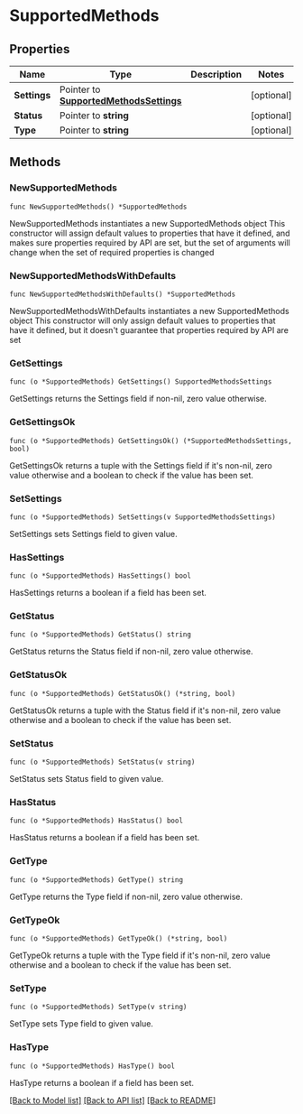 # SupportedMethods

## Properties

Name | Type | Description | Notes
------------ | ------------- | ------------- | -------------
**Settings** | Pointer to [**SupportedMethodsSettings**](SupportedMethodsSettings.md) |  | [optional] 
**Status** | Pointer to **string** |  | [optional] 
**Type** | Pointer to **string** |  | [optional] 

## Methods

### NewSupportedMethods

`func NewSupportedMethods() *SupportedMethods`

NewSupportedMethods instantiates a new SupportedMethods object
This constructor will assign default values to properties that have it defined,
and makes sure properties required by API are set, but the set of arguments
will change when the set of required properties is changed

### NewSupportedMethodsWithDefaults

`func NewSupportedMethodsWithDefaults() *SupportedMethods`

NewSupportedMethodsWithDefaults instantiates a new SupportedMethods object
This constructor will only assign default values to properties that have it defined,
but it doesn't guarantee that properties required by API are set

### GetSettings

`func (o *SupportedMethods) GetSettings() SupportedMethodsSettings`

GetSettings returns the Settings field if non-nil, zero value otherwise.

### GetSettingsOk

`func (o *SupportedMethods) GetSettingsOk() (*SupportedMethodsSettings, bool)`

GetSettingsOk returns a tuple with the Settings field if it's non-nil, zero value otherwise
and a boolean to check if the value has been set.

### SetSettings

`func (o *SupportedMethods) SetSettings(v SupportedMethodsSettings)`

SetSettings sets Settings field to given value.

### HasSettings

`func (o *SupportedMethods) HasSettings() bool`

HasSettings returns a boolean if a field has been set.

### GetStatus

`func (o *SupportedMethods) GetStatus() string`

GetStatus returns the Status field if non-nil, zero value otherwise.

### GetStatusOk

`func (o *SupportedMethods) GetStatusOk() (*string, bool)`

GetStatusOk returns a tuple with the Status field if it's non-nil, zero value otherwise
and a boolean to check if the value has been set.

### SetStatus

`func (o *SupportedMethods) SetStatus(v string)`

SetStatus sets Status field to given value.

### HasStatus

`func (o *SupportedMethods) HasStatus() bool`

HasStatus returns a boolean if a field has been set.

### GetType

`func (o *SupportedMethods) GetType() string`

GetType returns the Type field if non-nil, zero value otherwise.

### GetTypeOk

`func (o *SupportedMethods) GetTypeOk() (*string, bool)`

GetTypeOk returns a tuple with the Type field if it's non-nil, zero value otherwise
and a boolean to check if the value has been set.

### SetType

`func (o *SupportedMethods) SetType(v string)`

SetType sets Type field to given value.

### HasType

`func (o *SupportedMethods) HasType() bool`

HasType returns a boolean if a field has been set.


[[Back to Model list]](../README.md#documentation-for-models) [[Back to API list]](../README.md#documentation-for-api-endpoints) [[Back to README]](../README.md)


